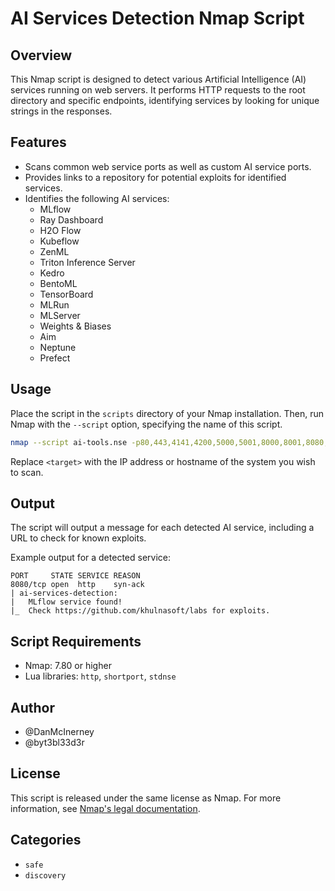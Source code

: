 # AI Services Detection Nmap Script

## Overview

This Nmap script is designed to detect various Artificial Intelligence (AI) services running on web servers. It performs HTTP requests to the root directory and specific endpoints, identifying services by looking for unique strings in the responses.

## Features

- Scans common web service ports as well as custom AI service ports.
- Provides links to a repository for potential exploits for identified services.
- Identifies the following AI services:
  - MLflow
  - Ray Dashboard
  - H2O Flow
  - Kubeflow
  - ZenML
  - Triton Inference Server
  - Kedro
  - BentoML
  - TensorBoard
  - MLRun
  - MLServer
  - Weights & Biases
  - Aim
  - Neptune
  - Prefect

## Usage

Place the script in the `scripts` directory of your Nmap installation. Then, run Nmap with the `--script` option, specifying the name of this script.

```bash
nmap --script ai-tools.nse -p80,443,4141,4200,5000,5001,8000,8001,8080,8081,8237,8265,8888,43800,54321,54322 <target>
```

Replace `<target>` with the IP address or hostname of the system you wish to scan.

## Output

The script will output a message for each detected AI service, including a URL to check for known exploits.

Example output for a detected service:

```
PORT     STATE SERVICE REASON
8080/tcp open  http    syn-ack
| ai-services-detection:
|   MLflow service found!
|_  Check https://github.com/khulnasoft/labs for exploits.
```

## Script Requirements

- Nmap: 7.80 or higher
- Lua libraries: `http`, `shortport`, `stdnse`

## Author

- @DanMcInerney
- @byt3bl33d3r

## License

This script is released under the same license as Nmap. For more information, see [Nmap's legal documentation](https://nmap.org/book/man-legal.html).

## Categories

- `safe`
- `discovery`
```

